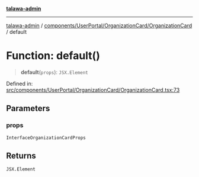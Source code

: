 [**talawa-admin**](../../../../../README.md)

***

[talawa-admin](../../../../../README.md) / [components/UserPortal/OrganizationCard/OrganizationCard](../README.md) / default

# Function: default()

> **default**(`props`): `JSX.Element`

Defined in: [src/components/UserPortal/OrganizationCard/OrganizationCard.tsx:73](https://github.com/gautam-divyanshu/talawa-admin/blob/2490b2ea9583ec972ca984b1d93932def1c9f92b/src/components/UserPortal/OrganizationCard/OrganizationCard.tsx#L73)

## Parameters

### props

`InterfaceOrganizationCardProps`

## Returns

`JSX.Element`
